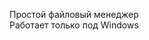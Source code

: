﻿Простой файловый менеджер                                                                                                                                 
Работает только под Windows
